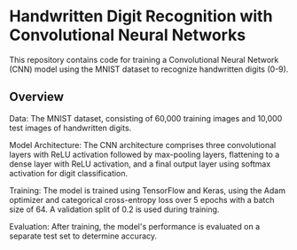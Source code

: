 # Handwritten Digit Recognition with Convolutional Neural Networks
This repository contains code for training a Convolutional Neural Network (CNN) model using the MNIST dataset to recognize handwritten digits (0-9).

Overview
----------------
Data: The MNIST dataset, consisting of 60,000 training images and 10,000 test images of handwritten digits.

Model Architecture: The CNN architecture comprises three convolutional layers with ReLU activation followed by max-pooling layers, flattening to a dense layer with ReLU activation, and a final output layer using softmax activation for digit classification.

Training: The model is trained using TensorFlow and Keras, using the Adam optimizer and categorical cross-entropy loss over 5 epochs with a batch size of 64. A validation split of 0.2 is used during training.

Evaluation: After training, the model's performance is evaluated on a separate test set to determine accuracy.
